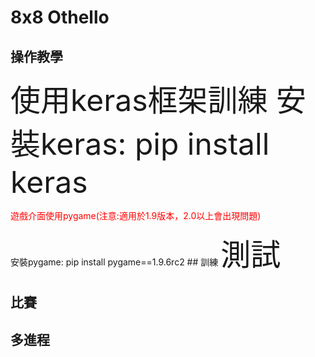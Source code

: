 # 8x8 Othello

## 操作教學
<font size="14">使用keras框架訓練
安裝keras: pip install keras</font>

<p style='color:red'>遊戲介面使用pygame(注意:適用於1.9版本，2.0以上會出現問題)</p>
安裝pygame: pip install pygame==1.9.6rc2
## 訓練
<font size="14">測試</font>

## 比賽

## 多進程
